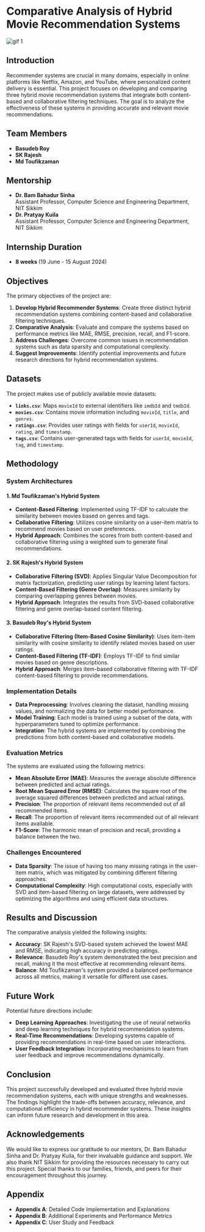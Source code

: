 
# Comparative Analysis of Hybrid Movie Recommendation Systems


![gif 1](https://github.com/user-attachments/assets/c226fff6-8005-435d-9139-49359f3a91bf)

## Introduction

Recommender systems are crucial in many domains, especially in online platforms like Netflix, Amazon, and YouTube, where personalized content delivery is essential. This project focuses on developing and comparing three hybrid movie recommendation systems that integrate both content-based and collaborative filtering techniques. The goal is to analyze the effectiveness of these systems in providing accurate and relevant movie recommendations.

## Team Members

- **Basudeb Roy**
- **SK Rajesh** 
- **Md Toufikzaman**

## Mentorship

- **Dr. Bam Bahadur Sinha**  
  Assistant Professor, Computer Science and Engineering Department, NIT Sikkim
- **Dr. Pratyay Kuila**  
  Assistant Professor, Computer Science and Engineering Department, NIT Sikkim

## Internship Duration

- **8 weeks** (19 June - 15 August 2024)

## Objectives

The primary objectives of the project are:

1. **Develop Hybrid Recommender Systems**: Create three distinct hybrid recommendation systems combining content-based and collaborative filtering techniques.
2. **Comparative Analysis**: Evaluate and compare the systems based on performance metrics like MAE, RMSE, precision, recall, and F1-score.
3. **Address Challenges**: Overcome common issues in recommendation systems such as data sparsity and computational complexity.
4. **Suggest Improvements**: Identify potential improvements and future research directions for hybrid recommendation systems.

## Datasets

The project makes use of publicly available movie datasets:

- **`links.csv`**: Maps `movieId` to external identifiers like `imdbId` and `tmdbId`.
- **`movies.csv`**: Contains movie information including `movieId`, `title`, and `genres`.
- **`ratings.csv`**: Provides user ratings with fields for `userId`, `movieId`, `rating`, and `timestamp`.
- **`tags.csv`**: Contains user-generated tags with fields for `userId`, `movieId`, `tag`, and `timestamp`.

## Methodology

### System Architectures

#### 1. Md Toufikzaman's Hybrid System

- **Content-Based Filtering**: Implemented using TF-IDF to calculate the similarity between movies based on genres and tags.
- **Collaborative Filtering**: Utilizes cosine similarity on a user-item matrix to recommend movies based on user preferences.
- **Hybrid Approach**: Combines the scores from both content-based and collaborative filtering using a weighted sum to generate final recommendations.

#### 2. SK Rajesh's Hybrid System

- **Collaborative Filtering (SVD)**: Applies Singular Value Decomposition for matrix factorization, predicting user ratings by learning latent factors.
- **Content-Based Filtering (Genre Overlap)**: Measures similarity by comparing overlapping genres between movies.
- **Hybrid Approach**: Integrates the results from SVD-based collaborative filtering and genre overlap-based content filtering.

#### 3. Basudeb Roy's Hybrid System

- **Collaborative Filtering (Item-Based Cosine Similarity)**: Uses item-item similarity with cosine similarity to identify related movies based on user ratings.
- **Content-Based Filtering (TF-IDF)**: Employs TF-IDF to find similar movies based on genre descriptions.
- **Hybrid Approach**: Merges item-based collaborative filtering with TF-IDF content-based filtering to provide recommendations.

### Implementation Details

- **Data Preprocessing**: Involves cleaning the dataset, handling missing values, and normalizing the data for better model performance.
- **Model Training**: Each model is trained using a subset of the data, with hyperparameters tuned to optimize performance.
- **Integration**: The hybrid systems are implemented by combining the predictions from both content-based and collaborative models.

### Evaluation Metrics

The systems are evaluated using the following metrics:

- **Mean Absolute Error (MAE)**: Measures the average absolute difference between predicted and actual ratings.
- **Root Mean Squared Error (RMSE)**: Calculates the square root of the average squared differences between predicted and actual ratings.
- **Precision**: The proportion of relevant items recommended out of all recommended items.
- **Recall**: The proportion of relevant items recommended out of all relevant items available.
- **F1-Score**: The harmonic mean of precision and recall, providing a balance between the two.

### Challenges Encountered

- **Data Sparsity**: The issue of having too many missing ratings in the user-item matrix, which was mitigated by combining different filtering approaches.
- **Computational Complexity**: High computational costs, especially with SVD and item-based filtering on large datasets, were addressed by optimizing the algorithms and using efficient data structures.

## Results and Discussion

The comparative analysis yielded the following insights:

- **Accuracy**: SK Rajesh's SVD-based system achieved the lowest MAE and RMSE, indicating high accuracy in predicting ratings.
- **Relevance**: Basudeb Roy's system demonstrated the best precision and recall, making it the most effective at recommending relevant items.
- **Balance**: Md Toufikzaman's system provided a balanced performance across all metrics, making it versatile for different use cases.

## Future Work

Potential future directions include:

- **Deep Learning Approaches**: Investigating the use of neural networks and deep learning techniques for hybrid recommendation systems.
- **Real-Time Recommendations**: Developing systems capable of providing recommendations in real-time based on user interactions.
- **User Feedback Integration**: Incorporating mechanisms to learn from user feedback and improve recommendations dynamically.

## Conclusion

This project successfully developed and evaluated three hybrid movie recommendation systems, each with unique strengths and weaknesses. The findings highlight the trade-offs between accuracy, relevance, and computational efficiency in hybrid recommender systems. These insights can inform future research and development in this area.

## Acknowledgements

We would like to express our gratitude to our mentors, Dr. Bam Bahadur Sinha and Dr. Pratyay Kuila, for their invaluable guidance and support. We also thank NIT Sikkim for providing the resources necessary to carry out this project. Special thanks to our families, friends, and peers for their encouragement throughout this journey.

## Appendix

- **Appendix A**: Detailed Code Implementation and Explanations
- **Appendix B**: Additional Experiments and Performance Metrics
- **Appendix C**: User Study and Feedback

